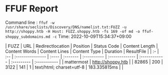 # FFUF Report

  Command line : `ffuf -w /usr/share/seclists/Discovery/DNS/namelist.txt:FUZZ -u http://shoppy.htb -H Host: FUZZ.shoppy.htb -fs 169 -of md -o ffuf-shoppy_subdomains.md -c`
  Time: 2022-10-09T15:34:37&#43;09:00

  | FUZZ | URL | Redirectlocation | Position | Status Code | Content Length | Content Words | Content Lines | Content Type | Duration | ResultFile |
  | :- | :-- | :--------------- | :---- | :------- | :---------- | :------------- | :------------ | :--------- | :----------- |
  | mattermost | http://shoppy.htb |  | 82865 | 200 | 3122 | 141 | 1 | text/html; charset=utf-8 | 183.335815ms |  |
  